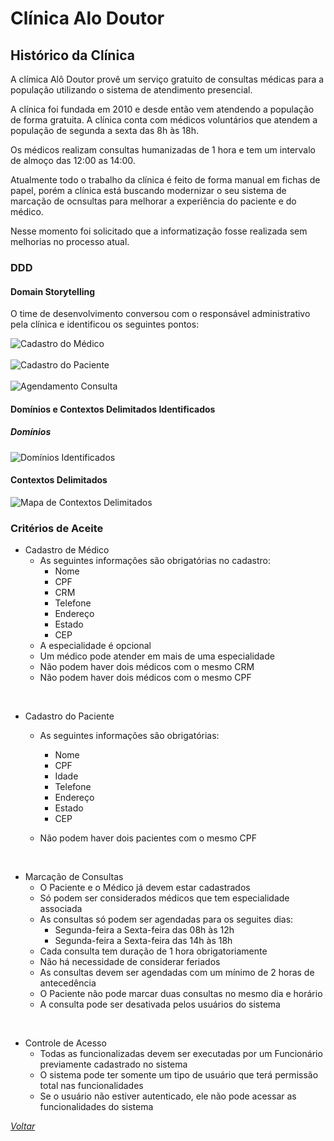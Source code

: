 # Clínica Alo Doutor


## Histórico da Clínica

A clímica Alô Doutor provê um serviço gratuito de consultas médicas para a população utilizando o sistema de atendimento presencial. 

A  clínica foi fundada em 2010 e desde então vem atendendo a população de forma gratuita. A clínica conta com médicos voluntários que atendem a população de segunda a sexta das 8h às 18h. 

Os médicos realizam consultas humanizadas de 1 hora e tem um intervalo de almoço das 12:00 as 14:00.

Atualmente todo o trabalho da clínica é feito de forma manual em fichas de papel, porém a clínica está buscando modernizar o seu sistema de marcação de ocnsultas para melhorar a experiência do paciente e do médico.

Nesse momento foi solicitado que a informatização fosse realizada sem melhorias no processo atual. 

### DDD

#### Domain Storytelling

O time de desenvolvimento conversou com o responsável administrativo pela clínica e identificou os seguintes pontos:

![Cadastro do Médico](./imagens/01-CadastroMedico.png)
</br>
</br>
![Cadastro do Paciente](./imagens/02-CadastroPaciente.png)
</br>
</br>
![Agendamento Consulta](./imagens/03-AgendamentoConsulta.png)




#### Domínios e Contextos Delimitados Identificados

##### Domínios

![Domínios Identificados](./imagens/dominiosAloDoutor.png)



#### Contextos Delimitados

![Mapa de Contextos Delimitados](./imagens/mapaContextos.png)


### Critérios de Aceite

- Cadastro de Médico 
    - As seguintes informações são obrigatórias no cadastro:
        - Nome
        - CPF
        - CRM
        - Telefone
        - Endereço
        - Estado
        - CEP
    - A especialidade é opcional
    - Um médico pode atender em mais de uma especialidade
    - Não podem haver dois médicos com o mesmo CRM
    - Não podem haver dois médicos com o mesmo CPF
    

</br>

- Cadastro do Paciente
    - As seguintes informações são obrigatórias:
        - Nome
        - CPF
        - Idade
        - Telefone
        - Endereço
        - Estado
        - CEP

    - Não podem haver dois pacientes com o mesmo CPF
    
<br>



- Marcação de Consultas
    - O Paciente e o Médico já devem estar cadastrados
    - Só podem ser considerados médicos que tem especialidade associada
    - As consultas só podem ser agendadas para os seguites dias:
        - Segunda-feira a Sexta-feira das 08h às 12h
        - Segunda-feira a Sexta-feira das 14h às 18h
    - Cada consulta tem duração de 1 hora obrigatoriamente
    - Não há necessidade de considerar feriados
    - As consultas devem ser agendadas com um mínimo de 2 horas de antecedência
    - O Paciente não pode marcar duas consultas no mesmo dia e horário
    - A consulta pode ser desativada pelos usuários do sistema
   
<br>

- Controle de Acesso
    - Todas as funcionalizadas devem ser executadas por um Funcionário previamente cadastrado no sistema
    - O sistema pode ter somente um tipo de usuário que terá permissão total nas funcionalidades
    - Se o usuário não estiver autenticado, ele não pode acessar as funcionalidades do sistema



*[Voltar](../README.md)*